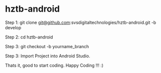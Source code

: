 # hztb-android

Step 1: git clone git@github.com:svsdigitaltechnologies/hztb-android.git -b develop

Step 2: cd hztb-android

Step 3: git checkout -b yourname_branch

Step 3: Import Project into Android Studio.

Thats it, good to start coding. Happy Coding !!! :)
